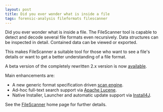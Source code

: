 ```yaml
---
layout: post
title: Did you ever wonder what is inside a file
tags: forensic-analysis fileformats filescanner
---
```

Did you ever wonder what is inside a file. The FileScanner tool is capable to detect and decode several file formats even recursively.
Data structures can be inspected in detail. Contained data can be viewed or exported.

<!--more-->

This makes FileScanner a suitable tool for those who want to see a file's details or want to get a better understanding of a file format.

A beta version of the completely rewritten 2.x version is now [available](https://github.com/hdecarne-github/filescanner/releases/latest).

Main enhancements are:
* A new generic format specification driven [scan engine](https://github.com/hdecarne-github/filescanner-engine).
* Ad-hoc full-text search support via [Apache Lucene](https://lucene.apache.org).
* Native Installer, Launcher and automatic update support via [Install4J](https://www.ej-technologies.com/products/install4j/overview.html).

See the [FileScanner](https://www.filescanner.org) home page for further details.
